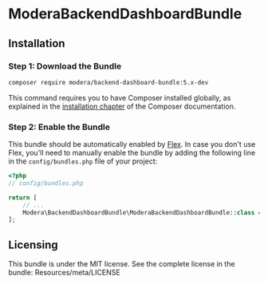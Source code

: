 # ModeraBackendDashboardBundle

## Installation

### Step 1: Download the Bundle

``` bash
composer require modera/backend-dashboard-bundle:5.x-dev
```

This command requires you to have Composer installed globally, as explained
in the [installation chapter](https://getcomposer.org/doc/00-intro.md) of the Composer documentation.

### Step 2: Enable the Bundle

This bundle should be automatically enabled by [Flex](https://symfony.com/doc/current/setup/flex.html).
In case you don't use Flex, you'll need to manually enable the bundle by
adding the following line in the `config/bundles.php` file of your project:

``` php
<?php
// config/bundles.php

return [
    // ...
    Modera\BackendDashboardBundle\ModeraBackendDashboardBundle::class => ['all' => true],
];
```

## Licensing

This bundle is under the MIT license. See the complete license in the bundle:
Resources/meta/LICENSE
